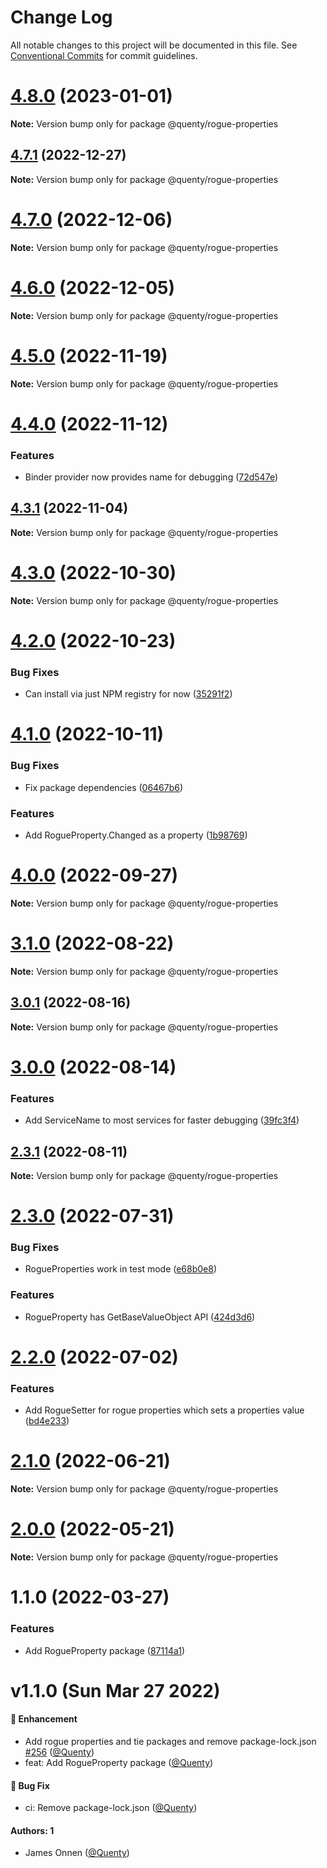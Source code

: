 # Change Log

All notable changes to this project will be documented in this file.
See [Conventional Commits](https://conventionalcommits.org) for commit guidelines.

# [4.8.0](https://github.com/Quenty/NevermoreEngine/compare/@quenty/rogue-properties@4.7.1...@quenty/rogue-properties@4.8.0) (2023-01-01)

**Note:** Version bump only for package @quenty/rogue-properties





## [4.7.1](https://github.com/Quenty/NevermoreEngine/compare/@quenty/rogue-properties@4.7.0...@quenty/rogue-properties@4.7.1) (2022-12-27)

**Note:** Version bump only for package @quenty/rogue-properties





# [4.7.0](https://github.com/Quenty/NevermoreEngine/compare/@quenty/rogue-properties@4.6.0...@quenty/rogue-properties@4.7.0) (2022-12-06)

**Note:** Version bump only for package @quenty/rogue-properties





# [4.6.0](https://github.com/Quenty/NevermoreEngine/compare/@quenty/rogue-properties@4.5.0...@quenty/rogue-properties@4.6.0) (2022-12-05)

**Note:** Version bump only for package @quenty/rogue-properties





# [4.5.0](https://github.com/Quenty/NevermoreEngine/compare/@quenty/rogue-properties@4.4.0...@quenty/rogue-properties@4.5.0) (2022-11-19)

**Note:** Version bump only for package @quenty/rogue-properties





# [4.4.0](https://github.com/Quenty/NevermoreEngine/compare/@quenty/rogue-properties@4.3.1...@quenty/rogue-properties@4.4.0) (2022-11-12)


### Features

* Binder provider now provides name for debugging ([72d547e](https://github.com/Quenty/NevermoreEngine/commit/72d547ea47358dfab1128dd076723f5a1a0d9fd8))





## [4.3.1](https://github.com/Quenty/NevermoreEngine/compare/@quenty/rogue-properties@4.3.0...@quenty/rogue-properties@4.3.1) (2022-11-04)

**Note:** Version bump only for package @quenty/rogue-properties





# [4.3.0](https://github.com/Quenty/NevermoreEngine/compare/@quenty/rogue-properties@4.2.0...@quenty/rogue-properties@4.3.0) (2022-10-30)

**Note:** Version bump only for package @quenty/rogue-properties





# [4.2.0](https://github.com/Quenty/NevermoreEngine/compare/@quenty/rogue-properties@4.1.0...@quenty/rogue-properties@4.2.0) (2022-10-23)


### Bug Fixes

* Can install via just NPM registry for now ([35291f2](https://github.com/Quenty/NevermoreEngine/commit/35291f2aa91d40ec9062b2c79a2ef826d706a795))





# [4.1.0](https://github.com/Quenty/NevermoreEngine/compare/@quenty/rogue-properties@4.0.0...@quenty/rogue-properties@4.1.0) (2022-10-11)


### Bug Fixes

* Fix package dependencies ([06467b6](https://github.com/Quenty/NevermoreEngine/commit/06467b6bcbea4f0e33f3ecd6ea56424850824aef))


### Features

* Add RogueProperty.Changed as a property ([1b98769](https://github.com/Quenty/NevermoreEngine/commit/1b98769108cdd0f1f9d6beae9e9305555305fb43))





# [4.0.0](https://github.com/Quenty/NevermoreEngine/compare/@quenty/rogue-properties@3.1.0...@quenty/rogue-properties@4.0.0) (2022-09-27)

**Note:** Version bump only for package @quenty/rogue-properties





# [3.1.0](https://github.com/Quenty/NevermoreEngine/compare/@quenty/rogue-properties@3.0.1...@quenty/rogue-properties@3.1.0) (2022-08-22)

**Note:** Version bump only for package @quenty/rogue-properties





## [3.0.1](https://github.com/Quenty/NevermoreEngine/compare/@quenty/rogue-properties@3.0.0...@quenty/rogue-properties@3.0.1) (2022-08-16)

**Note:** Version bump only for package @quenty/rogue-properties





# [3.0.0](https://github.com/Quenty/NevermoreEngine/compare/@quenty/rogue-properties@2.3.1...@quenty/rogue-properties@3.0.0) (2022-08-14)


### Features

* Add ServiceName to most services for faster debugging ([39fc3f4](https://github.com/Quenty/NevermoreEngine/commit/39fc3f4f2beb92fff49b2264424e07af7907324e))





## [2.3.1](https://github.com/Quenty/NevermoreEngine/compare/@quenty/rogue-properties@2.3.0...@quenty/rogue-properties@2.3.1) (2022-08-11)

**Note:** Version bump only for package @quenty/rogue-properties





# [2.3.0](https://github.com/Quenty/NevermoreEngine/compare/@quenty/rogue-properties@2.2.0...@quenty/rogue-properties@2.3.0) (2022-07-31)


### Bug Fixes

* RogueProperties work in test mode ([e68b0e8](https://github.com/Quenty/NevermoreEngine/commit/e68b0e8fd883a2bdbd638d94656e35ecea6870e9))


### Features

* RogueProperty has GetBaseValueObject API ([424d3d6](https://github.com/Quenty/NevermoreEngine/commit/424d3d6fb032ae7f50199e9da0536266d2a56bb4))





# [2.2.0](https://github.com/Quenty/NevermoreEngine/compare/@quenty/rogue-properties@2.1.0...@quenty/rogue-properties@2.2.0) (2022-07-02)


### Features

* Add RogueSetter for rogue properties which sets a properties value ([bd4e233](https://github.com/Quenty/NevermoreEngine/commit/bd4e233bd523faa372002c5e18e12139ec29b627))





# [2.1.0](https://github.com/Quenty/NevermoreEngine/compare/@quenty/rogue-properties@2.0.0...@quenty/rogue-properties@2.1.0) (2022-06-21)

**Note:** Version bump only for package @quenty/rogue-properties





# [2.0.0](https://github.com/Quenty/NevermoreEngine/compare/@quenty/rogue-properties@1.1.0...@quenty/rogue-properties@2.0.0) (2022-05-21)

**Note:** Version bump only for package @quenty/rogue-properties





# 1.1.0 (2022-03-27)


### Features

* Add RogueProperty package ([87114a1](https://github.com/Quenty/NevermoreEngine/commit/87114a11e33015e4eccf7d907ac2fce2e2d889c0))





# v1.1.0 (Sun Mar 27 2022)

#### 🚀 Enhancement

- Add rogue properties and tie packages and remove package-lock.json [#256](https://github.com/Quenty/NevermoreEngine/pull/256) ([@Quenty](https://github.com/Quenty))
- feat: Add RogueProperty package ([@Quenty](https://github.com/Quenty))

#### 🐛 Bug Fix

- ci: Remove package-lock.json ([@Quenty](https://github.com/Quenty))

#### Authors: 1

- James Onnen ([@Quenty](https://github.com/Quenty))
